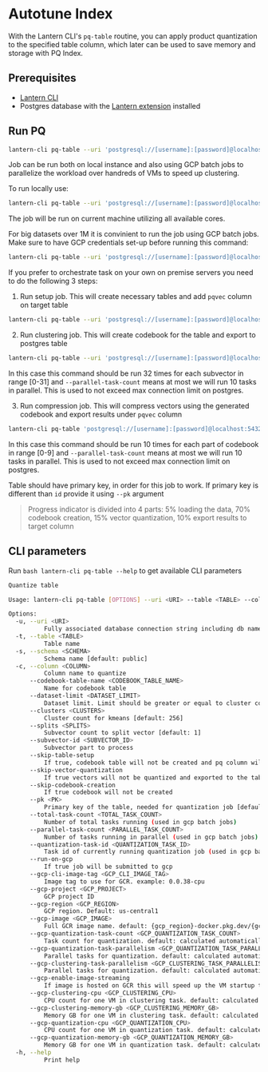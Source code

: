 # Autotune Index

With the Lantern CLI's `pq-table` routine, you can apply product quantization to the specified table column, which later can be used to save memory and storage with PQ Index.

## Prerequisites

- [Lantern CLI](/docs/lantern-cli/install)
- Postgres database with the [Lantern extension](/docs/lantern-db/install) installed

## Run PQ

```bash
lantern-cli pq-table --uri 'postgresql://[username]:[password]@localhost:5432/[db]' --table "sift1m" --column "v" --clusters 256 --splits 32
```

Job can be run both on local instance and also using GCP batch jobs to parallelize the workload over handreds of VMs to speed up clustering.

To run locally use:

```bash
lantern-cli pq-table --uri 'postgresql://[username]:[password]@localhost:5432/[db]' --table "sift1m" --column "v" --clusters 256 --splits 32
```

The job will be run on current machine utilizing all available cores.

For big datasets over 1M it is convinient to run the job using GCP batch jobs.  
Make sure to have GCP credentials set-up before running this command:

```bash
lantern-cli pq-table --uri 'postgresql://[username]:[password]@localhost:5432/[db]' --table "sift1m" --column "v" --clusters 256 --splits 32 --run-on-gcp
```

If you prefer to orchestrate task on your own on premise servers you need to do the following 3 steps:

1. Run setup job. This will create necessary tables and add `pqvec` column on target table

```bash
lantern-cli pq-table --uri 'postgresql://[username]:[password]@localhost:5432/[db]' --table "sift1m" --column "v" --clusters 256 --splits 32 --skip-codebook-creation --skip-vector-compression
```

2. Run clustering job. This will create codebook for the table and export to postgres table

```bash
lantern-cli pq-table --uri 'postgresql://[username]:[password]@localhost:5432/[db]' --table "sift1m" --column "v" --clusters 256 --splits 32 --skip-table-setup --skip-vector-compression --parallel-task-count 10 --subvector-id 0
```

In this case this command should be run 32 times for each subvector in range [0-31] and `--parallel-task-count` means at most we will run 10 tasks in parallel. This is used to not exceed max connection limit on postgres.

3. Run compression job. This will compress vectors using the generated codebook and export results under `pqvec` column

```bash
lantern-cli pq-table 'postgresql://[username]:[password]@localhost:5432/[db]' --table "sift1m" --column "v" --clusters 256 --splits 32 --skip-table-setup --skip-codebook-creation --parallel-task-count 10 --total-task-count 10 --compression-task-id 0
```

In this case this command should be run 10 times for each part of codebook in range [0-9] and `--parallel-task-count` means at most we will run 10 tasks in parallel. This is used to not exceed max connection limit on postgres.

Table should have primary key, in order for this job to work. If primary key is different than `id` provide it using `--pk` argument

> Progress indicator is divided into 4 parts: 5% loading the data, 70% codebook creation, 15% vector quantization, 10% export results to target column

## CLI parameters

Run `bash lantern-cli pq-table --help` to get available CLI parameters

```bash
Quantize table

Usage: lantern-cli pq-table [OPTIONS] --uri <URI> --table <TABLE> --column <COLUMN>

Options:
  -u, --uri <URI>
          Fully associated database connection string including db name
  -t, --table <TABLE>
          Table name
  -s, --schema <SCHEMA>
          Schema name [default: public]
  -c, --column <COLUMN>
          Column name to quantize
      --codebook-table-name <CODEBOOK_TABLE_NAME>
          Name for codebook table
      --dataset-limit <DATASET_LIMIT>
          Dataset limit. Limit should be greater or equal to cluster count
      --clusters <CLUSTERS>
          Cluster count for kmeans [default: 256]
      --splits <SPLITS>
          Subvector count to split vector [default: 1]
      --subvector-id <SUBVECTOR_ID>
          Subvector part to process
      --skip-table-setup
          If true, codebook table will not be created and pq column will not be added to table. So they should be set up externally
      --skip-vector-quantization
          If true vectors will not be quantized and exported to the table
      --skip-codebook-creation
          If true codebook will not be created
      --pk <PK>
          Primary key of the table, needed for quantization job [default: id]
      --total-task-count <TOTAL_TASK_COUNT>
          Number of total tasks running (used in gcp batch jobs)
      --parallel-task-count <PARALLEL_TASK_COUNT>
          Number of tasks running in parallel (used in gcp batch jobs)
      --quantization-task-id <QUANTIZATION_TASK_ID>
          Task id of currently running quantization job (used in gcp batch jobs)
      --run-on-gcp
          If true job will be submitted to gcp
      --gcp-cli-image-tag <GCP_CLI_IMAGE_TAG>
          Image tag to use for GCR. example: 0.0.38-cpu
      --gcp-project <GCP_PROJECT>
          GCP project ID
      --gcp-region <GCP_REGION>
          GCP region. Default: us-central1
      --gcp-image <GCP_IMAGE>
          Full GCR image name. default: {gcp_region}-docker.pkg.dev/{gcp_project_id}/lanterndata/lantern-cli:{gcp_cli_image_tag}
      --gcp-quantization-task-count <GCP_QUANTIZATION_TASK_COUNT>
          Task count for quantization. default: calculated automatically based on dataset size
      --gcp-quantization-task-parallelism <GCP_QUANTIZATION_TASK_PARALLELISM>
          Parallel tasks for quantization. default: calculated automatically based on max connections
      --gcp-clustering-task-parallelism <GCP_CLUSTERING_TASK_PARALLELISM>
          Parallel tasks for quantization. default: calculated automatically based on max connections and dataset size
      --gcp-enable-image-streaming
          If image is hosted on GCR this will speed up the VM startup time
      --gcp-clustering-cpu <GCP_CLUSTERING_CPU>
          CPU count for one VM in clustering task. default: calculated based on dataset size
      --gcp-clustering-memory-gb <GCP_CLUSTERING_MEMORY_GB>
          Memory GB for one VM in clustering task. default: calculated based on CPU count
      --gcp-quantization-cpu <GCP_QUANTIZATION_CPU>
          CPU count for one VM in quantization task. default: calculated based on dataset size
      --gcp-quantization-memory-gb <GCP_QUANTIZATION_MEMORY_GB>
          Memory GB for one VM in quantization task. default: calculated based on CPU count
  -h, --help
          Print help
```
